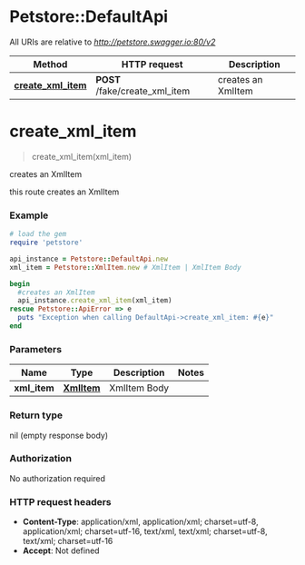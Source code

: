 # Petstore::DefaultApi

All URIs are relative to *http://petstore.swagger.io:80/v2*

Method | HTTP request | Description
------------- | ------------- | -------------
[**create_xml_item**](DefaultApi.md#create_xml_item) | **POST** /fake/create_xml_item | creates an XmlItem


# **create_xml_item**
> create_xml_item(xml_item)

creates an XmlItem

this route creates an XmlItem

### Example
```ruby
# load the gem
require 'petstore'

api_instance = Petstore::DefaultApi.new
xml_item = Petstore::XmlItem.new # XmlItem | XmlItem Body

begin
  #creates an XmlItem
  api_instance.create_xml_item(xml_item)
rescue Petstore::ApiError => e
  puts "Exception when calling DefaultApi->create_xml_item: #{e}"
end
```

### Parameters

Name | Type | Description  | Notes
------------- | ------------- | ------------- | -------------
 **xml_item** | [**XmlItem**](XmlItem.md)| XmlItem Body | 

### Return type

nil (empty response body)

### Authorization

No authorization required

### HTTP request headers

 - **Content-Type**: application/xml, application/xml; charset=utf-8, application/xml; charset=utf-16, text/xml, text/xml; charset=utf-8, text/xml; charset=utf-16
 - **Accept**: Not defined



